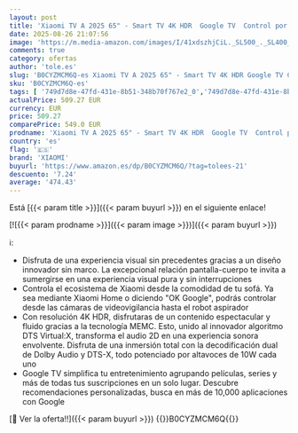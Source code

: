 ```yaml
---
layout: post
title: 'Xiaomi TV A 2025 65" - Smart TV 4K HDR  Google TV  Control por Voz  Dolby  Negro'
date: 2025-08-26 21:07:56
image: 'https://m.media-amazon.com/images/I/41xdszhjCiL._SL500_._SL400_.jpg'
comments: true
category: ofertas
author: 'tole.es'
slug: 'B0CYZMCM6Q-es Xiaomi TV A 2025 65" - Smart TV 4K HDR Google TV Control...'
sku: 'B0CYZMCM6Q-es'
tags: [ '749d7d8e-47fd-431e-8b51-348b70f767e2_0','749d7d8e-47fd-431e-8b51-348b70f767e2_5801','Arborist Merchandising Root','Electrónica','Self Service','Special Features Stores','TV, vídeo y home cinema','TVs 60"-69"','Televisores','smart','tv','xiaomi','🇪🇸', ]
actualPrice: 509.27 EUR
currency: EUR
price: 509.27
comparePrice: 549.0 EUR
prodname: 'Xiaomi TV A 2025 65" - Smart TV 4K HDR  Google TV  Control por Voz  Dolby  Negro'
country: 'es'
flag: '🇪🇸'
brand: 'XIAOMI'
buyurl: 'https://www.amazon.es/dp/B0CYZMCM6Q/?tag=tolees-21'
descuento: '7.24'
average: '474.43'
---
```


Está [{{< param title >}}]({{< param buyurl >}}) en el siguiente enlace!

[![{{< param prodname >}}]({{< param image >}})]({{< param buyurl >}})

ℹ️:

- Disfruta de una experiencia visual sin precedentes gracias a un diseño innovador sin marco. La excepcional relación pantalla-cuerpo te invita a sumergirse en una experiencia visual pura y sin interrupciones
- Controla el ecosistema de Xiaomi desde la comodidad de tu sofá. Ya sea mediante Xiaomi Home o diciendo "OK Google", podrás controlar desde las cámaras de videovigilancia hasta el robot aspirador
- Con resolución 4K HDR, disfrutaras de un contenido espectacular y fluido gracias a la tecnología MEMC. Esto, unido al innovador algoritmo DTS Virtual:X, transforma el audio 2D en una experiencia sonora envolvente. Disfruta de una inmersión total con la decodificación dual de Dolby Audio y DTS-X, todo potenciado por altavoces de 10W cada uno
- Google TV simplifica tu entretenimiento agrupando películas, series y más de todas tus suscripciones en un solo lugar. Descubre recomendaciones personalizadas, busca en más de 10,000 aplicaciones con Google

[🛒 Ver la oferta!!]({{< param buyurl >}})
{{<world>}}B0CYZMCM6Q{{</world>}}

